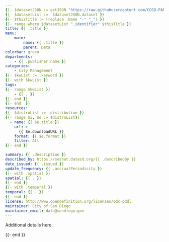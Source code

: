 ```yaml
---
{{- $datasetJSON := getJSON "https://raw.githubusercontent.com/COSD-PANDA/data-inventory/add-distros/data.json" }}
{{- $datasetList :=  $datasetJSON.dataset }}
{{- $thisTitle := (replace .Name "-" "_") }}
{{- range where $datasetList ".identifier" $thisTitle }}
title: {{ .title }}
menu:
    main:
        name: {{ .title }}
        parent: Data
colorbar: green
departments: 
    - {{ .publisher.name }}
categories:
    - City Management
{{- $kwList := .keyword }}
{{- with $kwList }}
tags:
{{- range $kwList }}
    - {{ . }}
{{- end }}
{{- end  }}
resources: 
{{- $distroList := .distribution }}
{{- range $i, $e := $distroList}}
  - name: {{ $e.title }}
    url: >-
      {{ $e.downloadURL }}
    format: {{ $e.format }}
    filter: All
{{- end }}

summary: {{ .description }}
described_by: https://seshat.datasd.org/{{ .describedBy }}
date_issued: {{ .issued }}
update_frequency: {{ .accrualPeriodicity }}
{{- with .spatial }}
spatial: {{ . }}
{{- end }}
{{- with .temporal }}
temporal: {{ . }}
{{- end }}
license: http://www.opendefinition.org/licenses/odc-pddl
maintainer: City of San Diego
maintainer_email: data@sandiego.gov
---
```


Additional details here.

{{- end }}